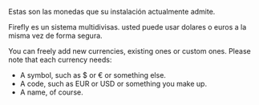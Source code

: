 Estas son las monedas que su instalación actualmente admite.

Firefly es un sistema multidivisas. usted puede usar dolares o euros a la misma vez de forma segura.

You can freely add new currencies, existing ones or custom ones. Please note that each currency needs:

- A symbol, such as $ or € or something else.
- A code, such as EUR or USD or something you make up.
- A name, of course.